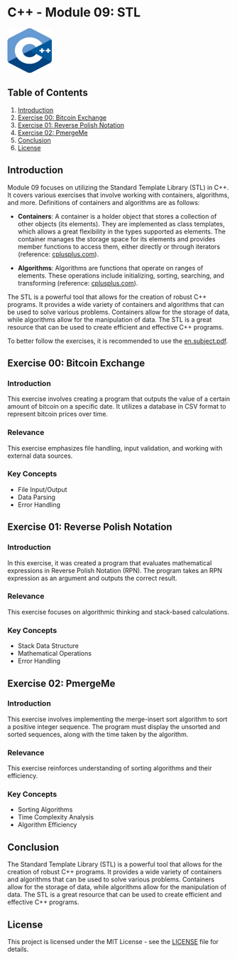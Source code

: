 # C++ - Module 09: STL

  <img src="cpp_logo.png" alt="C++ Logo" width="100" height="100">

## Table of Contents

1. [Introduction](#introduction)
2. [Exercise 00: Bitcoin Exchange](#exercise-00-bitcoin-exchange)
3. [Exercise 01: Reverse Polish Notation](#exercise-01-reverse-polish-notation)
4. [Exercise 02: PmergeMe](#exercise-02-pmergeme)
5. [Conclusion](#conclusion)
6. [License](#license)

## Introduction

Module 09 focuses on utilizing the Standard Template Library (STL) in C++. It covers various exercises that involve working with containers, algorithms, and more.
Definitions of containers and algorithms are as follows:

- **Containers**: A container is a holder object that stores a collection of other objects (its elements). They are implemented as class templates, which allows a great flexibility in the types supported as elements. The container manages the storage space for its elements and provides member functions to access them, either directly or through iterators (reference: [cplusplus.com](http://www.cplusplus.com/reference/stl/)).

- **Algorithms**: Algorithms are functions that operate on ranges of elements. These operations include initializing, sorting, searching, and transforming (reference: [cplusplus.com](http://www.cplusplus.com/reference/algorithm/)).

The STL is a powerful tool that allows for the creation of robust C++ programs. It provides a wide variety of containers and algorithms that can be used to solve various problems. Containers allow for the storage of data, while algorithms allow for the manipulation of data. The STL is a great resource that can be used to create efficient and effective C++ programs.

To better follow the exercises, it is recommended to use the [en.subject.pdf](subject.pdf).


## Exercise 00: Bitcoin Exchange

### Introduction

This exercise involves creating a program that outputs the value of a certain amount of bitcoin on a specific date. It utilizes a database in CSV format to represent bitcoin prices over time.

### Relevance

This exercise emphasizes file handling, input validation, and working with external data sources.

### Key Concepts

- File Input/Output
- Data Parsing
- Error Handling

## Exercise 01: Reverse Polish Notation

### Introduction

In this exercise, it was created a program that evaluates mathematical expressions in Reverse Polish Notation (RPN). The program takes an RPN expression as an argument and outputs the correct result.

### Relevance

This exercise focuses on algorithmic thinking and stack-based calculations.

### Key Concepts

- Stack Data Structure
- Mathematical Operations
- Error Handling

## Exercise 02: PmergeMe

### Introduction

This exercise involves implementing the merge-insert sort algorithm to sort a positive integer sequence. The program must display the unsorted and sorted sequences, along with the time taken by the algorithm.

### Relevance

This exercise reinforces understanding of sorting algorithms and their efficiency.

### Key Concepts

- Sorting Algorithms
- Time Complexity Analysis
- Algorithm Efficiency

## Conclusion

The Standard Template Library (STL) is a powerful tool that allows for the creation of robust C++ programs. It provides a wide variety of containers and algorithms that can be used to solve various problems. Containers allow for the storage of data, while algorithms allow for the manipulation of data. The STL is a great resource that can be used to create efficient and effective C++ programs.


## License
    
This project is licensed under the MIT License - see the [LICENSE](LICENSE) file for details.
